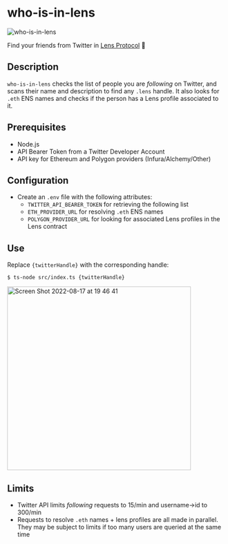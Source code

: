 # who-is-in-lens

![who-is-in-lens](https://user-images.githubusercontent.com/12957692/185258876-82a52e44-0400-4b21-9722-ef5a930e1c3f.png)

Find your friends from Twitter in [Lens Protocol](https://lens.xyz/) 🌿

## Description

`who-is-in-lens` checks the list of people you are _following_ on Twitter, and scans their name and description to find any `.lens` handle. It also looks for `.eth` ENS names and checks if the person has a Lens profile associated to it.

## Prerequisites

- Node.js
- API Bearer Token from a Twitter Developer Account
- API key for Ethereum and Polygon providers (Infura/Alchemy/Other)

## Configuration

- Create an `.env` file with the following attributes:
  - `TWITTER_API_BEARER_TOKEN` for retrieving the following list
  - `ETH_PROVIDER_URL` for resolving `.eth` ENS names
  - `POLYGON_PROVIDER_URL` for looking for associated Lens profiles in the Lens contract

## Use

Replace `{twitterHandle}` with the corresponding handle:

```
$ ts-node src/index.ts {twitterHandle}
```

<img width="425" alt="Screen Shot 2022-08-17 at 19 46 41" src="https://user-images.githubusercontent.com/12957692/185256807-7f75ed1b-eb00-4543-bda3-793d7645c207.png">

## Limits

- Twitter API limits *following* requests to 15/min and username->id to 300/min
- Requests to resolve `.eth` names + lens profiles are all made in parallel. They may be subject to limits if too many users are queried at the same time
